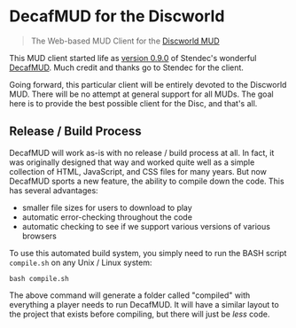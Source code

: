 # DecafMUD for the Discworld

> The Web-based MUD Client for the [Discworld MUD](http://discworld.atuin.net/lpc/)

This MUD client started life as [version 0.9.0](https://github.com/stendec/DecafMUD) of Stendec's wonderful [DecafMUD](http://decafmud.stendec.me/). Much credit and thanks go to Stendec for the client.

Going forward, this particular client will be entirely devoted to the Discworld MUD. There will be no attempt at general support for all MUDs. The goal here is to provide the best possible client for the Disc, and that's all.

## Release / Build Process

DecafMUD will work as-is with no release / build process at all. In fact, it was originally designed that way and worked quite well as a simple collection of HTML, JavaScript, and CSS files for many years. But now DecafMUD sports a new feature, the ability to compile down the code. This has several advantages:

* smaller file sizes for users to download to play
* automatic error-checking throughout the code
* automatic checking to see if we support various versions of various browsers

To use this automated build system, you simply need to run the BASH script `compile.sh` on any Unix / Linux system:

```shell
bash compile.sh
```

The above command will generate a folder called "compiled" with everything a player needs to run DecafMUD. It will have a similar layout to the project that exists before compiling, but there will just be *less* code.
